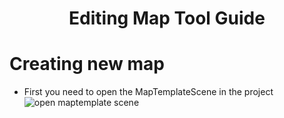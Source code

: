 <h1 align="center">
  Editing Map Tool Guide
</h1>

# Creating new map
- First you need to open the MapTemplateScene in the project
![open maptemplate scene](Screenshot/Screenshot_createmap_01.png)



